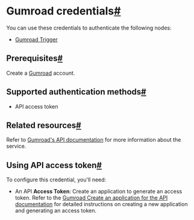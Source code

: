 [](https://github.com/n8n-io/n8n-docs/edit/main/docs/integrations/builtin/credentials/gumroad.md "Edit this page")

# Gumroad credentials[#](#gumroad-credentials "Permanent link")

You can use these credentials to authenticate the following nodes:

*   [Gumroad Trigger](../../trigger-nodes/n8n-nodes-base.gumroadtrigger/)

## Prerequisites[#](#prerequisites "Permanent link")

Create a [Gumroad](https://gumroad.com/) account.

## Supported authentication methods[#](#supported-authentication-methods "Permanent link")

*   API access token

## Related resources[#](#related-resources "Permanent link")

Refer to [Gumroad's API documentation](https://app.gumroad.com/api) for more information about the service.

## Using API access token[#](#using-api-access-token "Permanent link")

To configure this credential, you'll need:

*   An API **Access Token**: Create an application to generate an access token. Refer to the [Gumroad Create an application for the API documentation](https://help.gumroad.com/article/280-create-application-api) for detailed instructions on creating a new application and generating an access token.